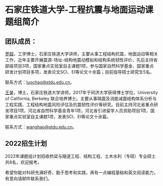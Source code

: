 # 石家庄铁道大学-工程抗震与地面运动课题组简介

## 团队成员：

[罗超](https://www.chaocompute.com/cv)，工学博士，石家庄铁道大学讲师，主要从事工程结构抗震，地面运动等相关工作，近年主要开展震源-场址-结构地震动模拟和结构系统韧性评价，先后主持省部级项目3项，国家重点实验室自主课题1项，参与国家自然科学基金、国家重点研发计划项目多项，发表论文SCI、EI等论文十余篇；目前指导硕士研究生5名。

联系方式：luochao@stdu.edu.cn。

[王昊](https://yjs.stdu.edu.cn/supervisor?code=020180108)，博士，石家庄铁道大学讲师。2017年于同济大学获得博士学位，University of California, Berkeley 联合培养博士。主要从事隔震及消能减震结构体系分析与工程实践、工程结构地震风险评估及抗震韧性评价等研究。目前主持河北省重点研发项目1项，河北省自然科学基金青年1项，河北省引进留学人员资助项目1项，国家重点实验室自主课题1项，发表SCI、EI等论文十余篇。

联系方式：wanghao@stdu.edu.cn。

## 2022招生计划

2022年课题组计划招收桥梁与隧道工程、结构工程、土木水利（专硕）专业硕士共8名，欢迎报考。

希望你能对科研充满好奇，勤于思考和实践，再有一点编程基础和英文阅读能力，有意向请邮件联系我们。
